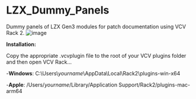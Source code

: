# LZX_Dummy_Panels
Dummy panels of LZX Gen3 modules for patch documentation using VCV Rack 2.
![image](https://github.com/j4s0n-c/LZX_Dummy_Panels/assets/4063528/3ba3259d-e03d-4410-9fb9-2bd5d439215c)

**Installation:**

Copy the appropriate .vcvplugin file to the root of your VCV plugins folder and then open VCV Rack...

-**Windows**: C:\Users\\*yourname*\AppData\Local\Rack2\plugins-win-x64

-**Apple**: /Users/*yourname*/Library/Application Support/Rack2/plugins-mac-arm64
